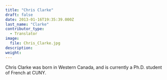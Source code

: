 ```yaml
---
title: "Chris Clarke"
draft: false
date: 2013-01-16T19:35:39.000Z
last_name: "Clarke"
contributor_type:
  - Translator
image:
  file: Chris_Clarke.jpg
description:
weight:
---
```


Chris Clarke was born in Western Canada, and is currently a Ph.D. student of French at CUNY.

